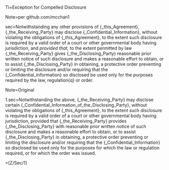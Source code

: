 Ti=Exception for Compelled Disclosure

Note=per github.com/mcchan1

sec=Notwithstanding any other provisions of {_this_Agreement}, {_the_Receiving_Party} may disclose {_Confidential_Information}, without violating the obligations of {_this_Agreement}, to the extent such disclosure is required by a valid order of a court or other governmental body having jurisdiction, and <i>provided that</i>, to the extent permitted by law {_the_Receiving_Party} gives {_the_Disclosing_Party} reasonable prior written notice of such disclosure and makes a reasonable effort to obtain, or to assist {_the_Disclosing_Party} in obtaining, a protective order preventing or limiting the disclosure and/or requiring that the {_Confidential_Information} so disclosed be used only for the purposes required by the law, regulation{q} or order.

Note=Original

1.sec=Notwithstanding the above, {_the_Receiving_Party} may disclose certain {_Confidential_Information_of_the_Disclosing_Party}, without violating the obligations of {_this_Agreement}, to the extent such disclosure is required by a valid order of a court or other governmental body having jurisdiction, provided that {_the_Receiving_Party} provides {_the_Disclosing_Party} with reasonable prior written notice of such disclosure and makes a reasonable effort to obtain, or to assist {_the_Disclosing_Party} in obtaining, a protective order preventing or limiting the disclosure and/or requiring that the {_Confidential_Information} so disclosed be used only for the purposes for which the law or regulation required, or for which the order was issued.

=[Z/Sec/1]

